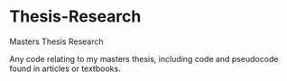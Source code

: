 # Thesis-Research
Masters Thesis Research

Any code relating to my masters thesis, including code and pseudocode found in articles or textbooks.
